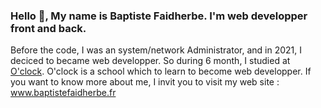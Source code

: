 ### Hello 👋, My name is Baptiste Faidherbe. I'm web developper front and back. 
Before the code, I was an system/network Administrator, and in 2021, I deciced to became web developper. So during 6 month, I studied at [O'clock](https://oclock.io/). O'clock is a school which to learn to become web developper. If you want to know more about me, I invit you to visit my web site : www.baptistefaidherbe.fr
